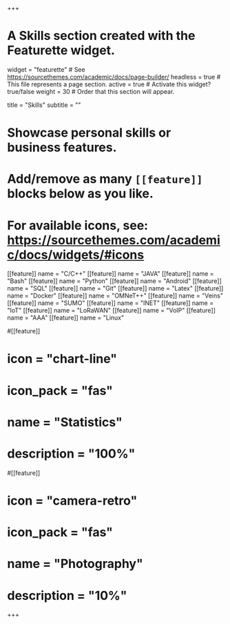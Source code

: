 +++
# A Skills section created with the Featurette widget.
widget = "featurette"  # See https://sourcethemes.com/academic/docs/page-builder/
headless = true  # This file represents a page section.
active = true  # Activate this widget? true/false
weight = 30  # Order that this section will appear.

title = "Skills"
subtitle = ""

# Showcase personal skills or business features.
# 
# Add/remove as many `[[feature]]` blocks below as you like.
# 
# For available icons, see: https://sourcethemes.com/academic/docs/widgets/#icons

[[feature]]
  name = "C/C++"
[[feature]]
  name = "JAVA"
[[feature]]
  name = "Bash"
[[feature]]
  name = "Python"
[[feature]]
  name = "Android"
[[feature]]
  name = "SQL"
[[feature]]
  name = "Git"
[[feature]]
  name = "Latex"
[[feature]]
  name = "Docker"
[[feature]]
  name = "OMNeT++"
[[feature]]
  name = "Veins"
[[feature]]
  name = "SUMO"
[[feature]]
  name = "INET"
[[feature]]
  name = "IoT"
[[feature]]
  name = "LoRaWAN"
[[feature]]
  name = "VoIP"
[[feature]]
  name = "AAA"
[[feature]]
  name = "Linux"


#[[feature]]
#  icon = "chart-line"
#  icon_pack = "fas"
#  name = "Statistics"
#  description = "100%"  
  
#[[feature]]
#  icon = "camera-retro"
#  icon_pack = "fas"
#  name = "Photography"
#  description = "10%"

+++
